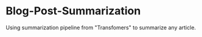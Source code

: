 # Blog-Post-Summarization
Using summarization pipeline from "Transfomers" to summarize any article.
